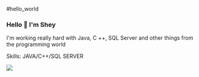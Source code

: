 #hello_world

### Hello 👋 I'm Shey


I'm working really hard with Java, C ++, SQL Server and other things from the programming world

Skills: JAVA/C++/SQL SERVER

![](![7b5f028181cd7c9ee65bf4265baef9cb](https://user-images.githubusercontent.com/92554092/137428097-386cb995-4b29-4f1b-baef-80bced9330dd.gif))




